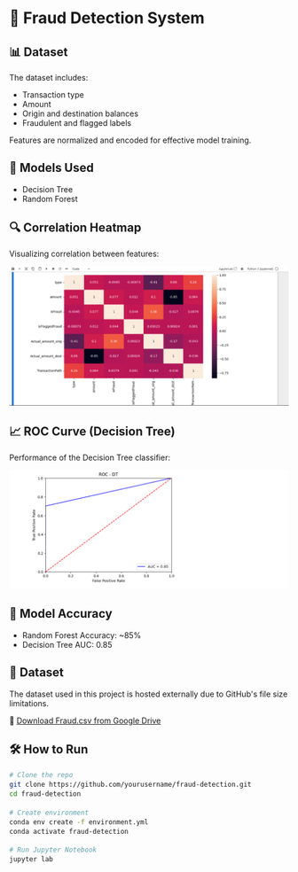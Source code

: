 # 🚨 Fraud Detection System

## 📊 Dataset

The dataset includes:
- Transaction type
- Amount
- Origin and destination balances
- Fraudulent and flagged labels

Features are normalized and encoded for effective model training.

## 🧠 Models Used
- Decision Tree
- Random Forest

## 🔍 Correlation Heatmap

Visualizing correlation between features:

![Correlation Heatmap](heatmap.png)

## 📈 ROC Curve (Decision Tree)

Performance of the Decision Tree classifier:

![ROC Curve](roc.png)

## 🧪 Model Accuracy
- Random Forest Accuracy: ~85%
- Decision Tree AUC: 0.85

## 📁 Dataset

The dataset used in this project is hosted externally due to GitHub's file size limitations.

🔗 [Download Fraud.csv from Google Drive](https://drive.google.com/file/d/13dznbI0k7AbWJ4x3qCj3XtQdVQBhqtJe/view?usp=sharing)


## 🛠️ How to Run

```bash
# Clone the repo
git clone https://github.com/yourusername/fraud-detection.git
cd fraud-detection

# Create environment
conda env create -f environment.yml
conda activate fraud-detection

# Run Jupyter Notebook
jupyter lab
